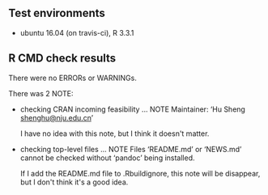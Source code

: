 ## Test environments
* ubuntu 16.04 (on travis-ci), R 3.3.1

## R CMD check results
There were no ERRORs or WARNINGs. 

There was 2 NOTE:

* checking CRAN incoming feasibility ... NOTE
Maintainer: ‘Hu Sheng <shenghu@nju.edu.cn>’

  I have no idea with this note, but I think it doesn't matter.

* checking top-level files ... NOTE
Files ‘README.md’ or ‘NEWS.md’ cannot be checked without ‘pandoc’ being installed.

  If I add the README.md file to .Rbuildignore, this note will be disappear, but I don't think it's a good idea.
